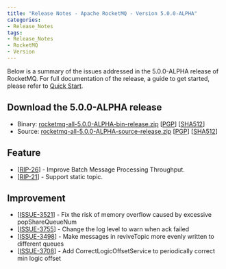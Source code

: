 ```yaml
---
title: "Release Notes - Apache RocketMQ - Version 5.0.0-ALPHA"
categories:
- Release_Notes
tags:
- Release_Notes
- RocketMQ
- Version
---
```


Below is a summary of the issues addressed in the 5.0.0-ALPHA release of RocketMQ. For full documentation of the release, a guide to get started, please refer to <a href='/docs/quick-start/'>Quick Start</a>.


<h2> Download the 5.0.0-ALPHA release</h2>

* Binary: [rocketmq-all-5.0.0-ALPHA-bin-release.zip](https://dist.apache.org/repos/dist/dev/rocketmq/5.0.0-ALPHA-rc2/rocketmq-all-5.0.0-ALPHA-bin-release.zip) [[PGP](https://dist.apache.org/repos/dist/dev/rocketmq/5.0.0-ALPHA-rc2/rocketmq-all-5.0.0-ALPHA-bin-release.zip.asc)] [[SHA512](https://dist.apache.org/repos/dist/dev/rocketmq/5.0.0-ALPHA-rc2/rocketmq-all-5.0.0-ALPHA-bin-release.zip.sha512)]
* Source: [rocketmq-all-5.0.0-ALPHA-source-release.zip](https://dist.apache.org/repos/dist/dev/rocketmq/5.0.0-ALPHA-rc2/rocketmq-all-5.0.0-ALPHA-source-release.zip) [[PGP](https://dist.apache.org/repos/dist/dev/rocketmq/5.0.0-ALPHA-rc2/rocketmq-all-5.0.0-ALPHA-source-release.zip.asc)] [[SHA512](https://dist.apache.org/repos/dist/dev/rocketmq/5.0.0-ALPHA-rc2/rocketmq-all-5.0.0-ALPHA-source-release.zip.sha512)]

## Feature
<ul>
<li>[<a href='https://github.com/apache/rocketmq/wiki/RIP-26-Improve-Batch-Message-Processing-Throughput'>RIP-26</a>] - Improve Batch Message Processing Throughput.
</li>
<li>[<a href='https://github.com/apache/rocketmq/tree/5.0.0-alpha/docs/cn/statictopic'>RIP-21</a>] - Support static topic.
</li>
</ul>

## Improvement
<ul>
<li>[<a href='https://github.com/apache/rocketmq/issues/3521'>ISSUE-3521</a>] - Fix the risk of memory overflow caused by excessive popShareQueueNum</li>
<li>[<a href='https://github.com/apache/rocketmq/issues/3755'>ISSUE-3755</a>] - Change the log level to warn when ack failed</li>
<li>[<a href='https://github.com/apache/rocketmq/issues/3498'>ISSUE-3498</a>] - Make messages in reviveTopic more evenly written to different queues</li>
<li>[<a href='https://github.com/apache/rocketmq/issues/3708'>ISSUE-3708</a>] - Add CorrectLogicOffsetService to periodically correct min logic offset</li>
</ul>



